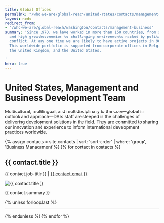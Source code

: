 ```yaml
---
title: Global Offices
permalink: "/who-we-are/global-reach/united-states/contacts/management-business"
layout: node
redirect_from:
- "/who-we-are/global-reach/washington/contacts/management-business"
summary: 'Since 1970, we have worked in more than 150 countries, from stable societies
  and high-growtheconomies to challenging environments racked by political or military
  conflict. At any one time we are likely to have active projects in 90 or more countries.
  This worldwide portfolio is supported from corporate offices in Belgium, Nigeria,
  the United Kingdom, and the United States.

'
hero: true
---
```


# United States, Management and Business Development Team

Multicultural, multilingual, and multidisciplinary to the core—global in outlook and approach—DAI’s staff are steeped in the challenges of delivering development solutions in the field. They are committed to sharing our innovation and experience to inform international development practices worldwide.

<!--more-->

{% assign contacts = site.contacts | sort: 'sort-order' | where: 'group', 'Business Management'%}
{% for contact in contacts %}
<div class="contact">
<h2>{{ contact.title }}</h2><p>{{ contact.job-title }} | <a href="mailto:{{ contact.email }}">{{ contact.email }}</a></p>
<div class="contact-image">
<img src="{{ contact.image }}" alt="{{ contact.title }}" />
</div>
<div class="contact-summary">
<p>{{ contact.summary }}</p>
</div>
</div>
{% unless forloop.last %}<hr>{% endunless %}
{% endfor %}
